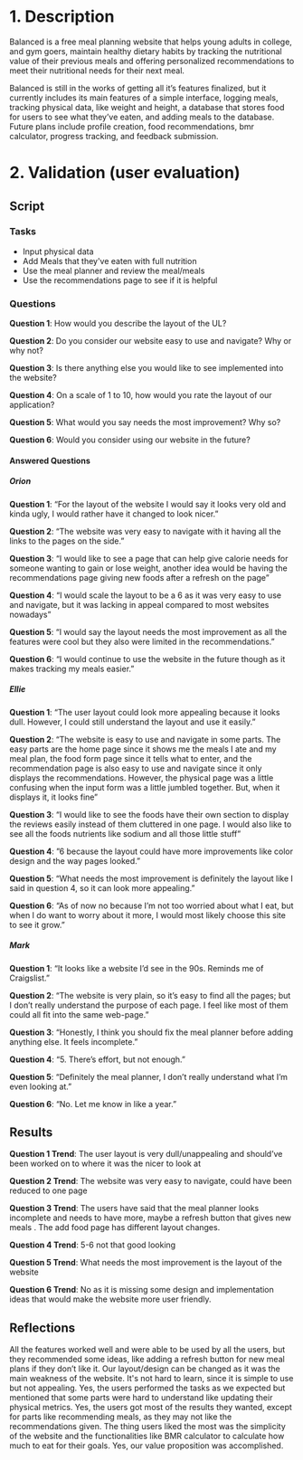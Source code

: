 # 1. Description

Balanced is a free meal planning website that helps young adults in college, and gym goers, maintain healthy dietary habits by tracking the nutritional value of their previous meals and offering personalized recommendations to meet their nutritional needs for their next meal.

Balanced is still in the works of getting all it’s features finalized, but it currently includes its main features of a simple interface, logging meals, tracking physical data, like weight and height, a database that stores food for users to see what they’ve eaten, and adding meals to the database. Future plans include profile creation, food recommendations, bmr calculator, progress tracking, and feedback submission.

# 2. Validation (user evaluation)

## Script

### Tasks

- Input physical data
- Add Meals that they've eaten with full nutrition
- Use the meal planner and review the meal/meals
- Use the recommendations page to see if it is helpful

### Questions

**Question 1**: How would you describe the layout of the UL?

**Question 2**: Do you consider our website easy to use and navigate? Why or why not?

**Question 3**: Is there anything else you would like to see implemented into the website?

**Question 4**: On a scale of 1 to 10, how would you rate the layout of our application?

**Question 5**: What would you say needs the most improvement? Why so?

**Question 6**: Would you consider using our website in the future?

#### Answered Questions

##### Orion

**Question 1**: “For the layout of the website I would say it looks very old and kinda ugly, I would rather have it changed to look nicer.” 

**Question 2**: “The website was very easy to navigate with it having all the links to the pages on the side.”

**Question 3**:  “I would like to see a page that can help give calorie needs for someone wanting to gain or lose weight, another idea would be having the recommendations page giving new foods after a refresh on the page”

**Question 4**: “I would scale the layout to be a 6 as it was very easy to use and navigate, but it was lacking in appeal compared to most websites nowadays”

**Question 5**: “I would say the layout needs the most improvement as all the features were cool but they also were limited in the recommendations.”

**Question 6**: “I would continue to use the website in the future though as it makes tracking my meals easier.”

##### Ellie

**Question 1**: “The user layout could look more appealing because it looks dull. However, I could still understand the layout and use it easily.” 

**Question 2**: “The website is easy to use and navigate in some parts. The easy parts are the home page since it shows me the meals I ate and my meal plan, the food form page since it tells what to enter, and the recommendation page is also easy to use and navigate since it only displays the recommendations. However, the physical page was a little confusing when the input form was a little jumbled together. But, when it displays it, it looks fine”

**Question 3**: “I would like to see the foods have their own section to display the reviews easily instead of them cluttered in one page. I would also like to see all the foods nutrients like sodium and all those little stuff”

**Question 4**: ”6 because the layout could have more improvements like color design and the way pages looked.” 

**Question 5**: “What needs the most improvement is definitely the layout like I said in question 4, so it can look more appealing.”

**Question 6**: “As of now no because I’m not too worried about what I eat, but when I do want to worry about it more, I would most likely choose this site to see it grow.”

##### Mark

**Question 1**: “It looks like a website I’d see in the 90s. Reminds me of Craigslist.”

**Question 2**: “The website is very plain, so it’s easy to find all the pages; but I don’t really understand the purpose of each page. I feel like most of them could all fit into the same web-page.”

**Question 3**: “Honestly, I think you should fix the meal planner before adding anything else. It feels incomplete.”

**Question 4**: “5. There’s effort, but not enough.”

**Question 5**: “Definitely the meal planner, I don’t really understand what I’m even looking at.”

**Question 6**: “No. Let me know in like a year.”

## Results

**Question 1 Trend**: The user layout is very dull/unappealing and should’ve been worked on to where it was the nicer to look at

**Question 2 Trend**: The website was very easy to navigate, could have been reduced to one page

**Question 3 Trend**: The users have said that the meal planner looks incomplete and needs to have more, maybe a refresh button that gives new meals . The add food page has different layout changes.

**Question 4 Trend**: 5-6 not that good looking

**Question 5 Trend**: What needs the most improvement is the layout of the website 

**Question 6 Trend**: No as it is missing some design and implementation ideas that would make the website more user friendly. 

## Reflections

All the features worked well and were able to be used by all the users, but they recommended some ideas, like adding a refresh button for new meal plans if they don’t like it. Our layout/design can be changed as it was the main weakness of the website. It's not hard to learn, since it is simple to use but not appealing. Yes, the users performed the tasks as we expected but mentioned that some parts were hard to understand like updating their physical metrics. Yes, the users got most of the results they wanted, except for parts like recommending meals, as they may not like the recommendations given. The thing users liked the most was the simplicity of the website and the functionalities like BMR calculator to calculate how much to eat for their goals. Yes, our value proposition was accomplished. 
